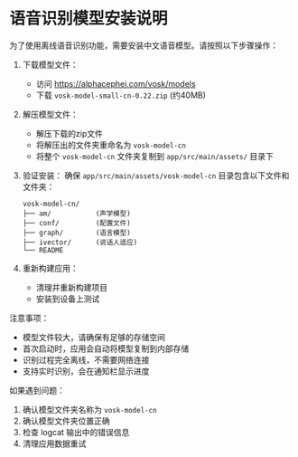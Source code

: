 # 语音识别模型安装说明

为了使用离线语音识别功能，需要安装中文语音模型。请按照以下步骤操作：

1. 下载模型文件：
   - 访问 https://alphacephei.com/vosk/models
   - 下载 `vosk-model-small-cn-0.22.zip` (约40MB)

2. 解压模型文件：
   - 解压下载的zip文件
   - 将解压出的文件夹重命名为 `vosk-model-cn`
   - 将整个 `vosk-model-cn` 文件夹复制到 `app/src/main/assets/` 目录下

3. 验证安装：
   确保 `app/src/main/assets/vosk-model-cn` 目录包含以下文件和文件夹：
   ```
   vosk-model-cn/
   ├── am/           (声学模型)
   ├── conf/         (配置文件)
   ├── graph/        (语言模型)
   ├── ivector/      (说话人适应)
   └── README
   ```

4. 重新构建应用：
   - 清理并重新构建项目
   - 安装到设备上测试

注意事项：
- 模型文件较大，请确保有足够的存储空间
- 首次启动时，应用会自动将模型复制到内部存储
- 识别过程完全离线，不需要网络连接
- 支持实时识别，会在通知栏显示进度

如果遇到问题：
1. 确认模型文件夹名称为 `vosk-model-cn`
2. 确认模型文件夹位置正确
3. 检查 logcat 输出中的错误信息
4. 清理应用数据重试
